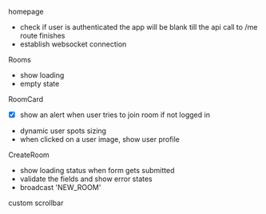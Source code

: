 homepage
- check if user is authenticated
  the app will be blank till the api call to /me route finishes
- establish websocket connection

Rooms
  - show loading
  - empty state

RoomCard
  - [x] show an alert when user tries to join room if not logged in
  - dynamic user spots sizing
  - when clicked on a user image, show user profile

CreateRoom
 - show loading status when form gets submitted
 - validate the fields and show error states
 - broadcast 'NEW_ROOM' 

custom scrollbar
